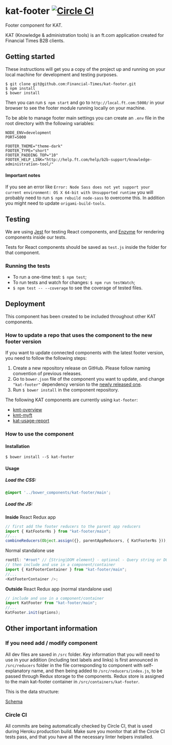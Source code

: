 # kat-footer [![Circle CI](https://circleci.com/gh/Financial-Times/kat-footer.svg?style=svg)](https://circleci.com/gh/Financial-Times/kat-footer)

Footer component for KAT.

KAT (Knowledge & administration tools) is an ft.com application created for Financial Times B2B clients.

## Getting started
These instructions will get you a copy of the project up and running on your local machine for development and testing purposes.

```
$ git clone git@github.com:Financial-Times/kat-footer.git
$ npm install
$ bower install
```
Then you can run `$ npm start` and go to `http://local.ft.com:5000/` in your browser to see the footer module running locally on your machine.

To be able to manage footer main settings you can create an `.env` file in the root directory with the following variables:
```
NODE_ENV=development
PORT=5000

FOOTER_THEME="theme-dark"
FOOTER_TYPE="short"
FOOTER_PADDING_TOP="10"
FOOTER_HELP_LINK="http://help.ft.com/help/b2b-support/knowledge-administration-tool/"
```

#### Important notes
If you see an error like `Error: Node Sass does not yet support your current environment: OS X 64-bit with Unsupported runtime` you will probably need to run `$ npm rebuild node-sass` to overcome this. In addition you might need to update `origami-build-tools`.

## Testing

We are using [Jest](https://facebook.github.io/jest/) for testing React components, and [Enzyme](http://airbnb.io/enzyme/) for rendering components inside our tests.

Tests for React components should be saved as `test.js` inside the folder for that component.

### Running the tests

 - To run a one-time test: `$ npm test`;
 - To run tests and watch for changes: `$ npm run testWatch`;
 - `$ npm test -- --coverage` to see the coverage of tested files.

## Deployment
This component has been created to be included throughout other KAT components.

### How to update a repo that uses the component to the new footer version
If you want to update connected components with the latest footer version, you need to follow the following steps:
1. Create a new repository release on GitHub. Please follow naming convention of previous releases.
2. Go to `bower.json` file of the component you want to update, and change `"kat-footer"` dependency version to the [newly released one](https://github.com/Financial-Times/kat-footer/releases).
3. Run `$ bower install` in the component repository.

The following KAT components are currently using `kat-footer`:
 - [kmt-overview](https://github.com/Financial-Times/kmt-overview)
 - [kmt-myft](https://github.com/Financial-Times/kmt-myft)
 - [kat-usage-report](https://github.com/Financial-Times/kat-usage-report)

### How to use the component

#### Installation
```
$ bower install --S kat-footer
```
#### Usage
##### Load the CSS:
```scss
@import '../bower_components/kat-footer/main';
```

##### Load the JS:
**Inside** React Redux app
```js
// first add the footer reducers to the parent app reducers
import { KatFooterNs } from "kat-footer/main";
//...
combineReducers(Object.assign({}, parentAppReducers, { KatFooterNs }));
```
Normal standalone use
```js
rootEl: "#root" // {String|DOM element} - optional - Query string or DOM element inside which the KAT Footer will be placed.
// then include and use in a component/container
import { KatFooterContainer } from "kat-footer/main";
//...
<KatFooterContainer />;
```

**Outside** React Redux app (normal standalone use)
```js
// include and use in a component/container
import KatFooter from "kat-footer/main";
//...
KatFooter.init(options);
```

## Other important information

### If you need add / modify component
All dev files are saved in `/src` folder.
Key information that you will need to use in your addition (including text labels and links) is first announced in `/src/reducers` folder in the file corresponding to component with self-explanatory name, and then being added to `/src/reducers/index.js`, to be passed through Redux storage to the components.
Redux store is assigned to the main kat-footer container in `/src/containers/kat-footer`.

This is the data structure:

[Schema](https://www.draw.io/?lightbox=1&highlight=FFFFFF&edit=_blank&layers=1&nav=1&title=KAT-footer#R5VrRcuMmFP0aP7ojgUDSY9bJbme6O9NpdqbtI5GQzEQWGoxju19fZIEsBE68qZyk3mQmERcE4pxzL1ykGVysdl8EaZbfeE6rGQjy3QzezgBIUaD%2BtoZ9Z4jSsDOUguWdaWC4Z%2F9QbdT3lRuW07XVUHJeSdbYxozXNc2kZSNC8K3drOCVPWpDSuoY7jNSudY%2FWS6XnTUB%2BGj%2FlbJyaUYOcdrVrIhprGeyXpKcbwcmeDeDC8G57K5WuwWtWuwMLt19n0%2FU9g8maC3PuSHOEY1BCgBJQBIX2Vz38ESqjZ6sflC5N7PfLpmk9w3J2vJWETyDn5ZyValSqC4LVlULXnFxaA2LguIsU%2Fa1FPyRDmryOH0IAlWjh6RC0t3JeYQ9OkpVlK%2BoFHvVxNyQakC1ogCCXXl75CcyslsOuEEIaV1oTZR930fY1IVG7kwUoQdFXMkWKDUPXLZXv918n39WRFNh6tQwx2pjbAYGsmqx1qXgkch5Me5g0HxEmwJX2kzZjNS8piP6tGmtuGZ1qQzoWPrO1bPczkFLoE8RXPFZVAdtL1me01rZSMVK9f82U6yqp56EeRgmNvNx6DDfq2PIfBRcgHj0svsol2%2Fay46OnG8eDjXhCRwHfDnwOa5WgBOuhh8wwtMAntiehiIX7gS6cJsQPync2IH7cSXnrfSeGN1O6AIO9C2ETK0IN7pipTTeDuPlsOC11KtYi%2BwULMSxxYIh5SXRw0uIPr5%2B0UNzy0dQfeJV%2FWpfyGtW%2FDjQv6vk0%2BuXPIrhx5G82fmPNL9Zq632XNCGi6vWPortRfddtR%2BekSPQOr9pE60WxIqs1ywbJQkjjBQOYv%2BXKgW%2FIFP8W7elOyYHVarU1gQ9nyYFgx5PQe2vz1Pw4adnh%2BZOxjfiRk2Pb0RGT4HStZFElFQ%2BFzRcjgckejMUbRO0IpI92Y%2FpI1aP8DtnagK9hDAcZUhgpI1uevquYco47mi0AQzjUUcdBk5HB531036l9HyJ1QWl97YCe1Y88XuKJwrttaDv90fFM15U3lQ80c8Zt56VFfpYskKvkxXGyJZVhC4lK%2FXQJMxinIcFgRGJpjgxG4nqY%2Bz%2FALT32xC4mw7oE8cUBysOymcE%2FqlRPtcH%2FxvK2HYB6NnaARi7KPeH4ZPC7AuR3dniuiG1OVvsji0XvNmLwwMdjx%2BHra7FDSKLIJz63CBxCTLuMyk%2Fnr23IaOWJJO3VBJWrR3orygXgunIY6BLSOQJS%2BP97jR8gBN8%2FMGv%2BvgRYmCT4PGKtyPhR6LWJ0Hq%2FKeKWDE6M2JdZOEO3dPKr7Qk1VdWP7px6n%2B5hqPA3ilhz04pNCK9OOBm8DPTHB1hnKBkZSfeAPJy7vFueUWc2oTAV%2BYVCNgdoeTt8gpwaqn%2FRqRgu8ldR%2FBNndNcNx8vMLJ93TtJdErsN1cRiF1n8Z1lhgG8hLe4icXdTgFSdxHqwihfAE8UuV8%2B%2BM%2BGJzind%2BF0l%2BJOrl%2FUxBsHTRuNiYN%2FTmhSeFdbnCX0oZjqtZS9E4piz3uSCEwS%2FFXx%2BGlQF2OO31fBu38B)

### Circle CI

All commits are being automatically checked by Circle CI, that is used during Heroku production build.
Make sure you monitor that all the Circle CI tests pass, and that you have all the necessary linter helpers installed.
